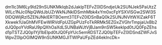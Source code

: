 dm1lc3M6Ly9ld29nSUNKMklqb2dJaklpTEFvZ0lDSndjeUk2SUNJek5PaUtzZWlLc1NJc0NpQWdJbUZrWkNJNklDSmhMbk4xYm0xcFpYSXVlSGw2SWl3S0lDQWljRzl5ZENJNklERTBOemt3TEFvZ0lDSnBaQ0k2SUNJNVltWXlZakF6TXkwek1UaGhMVFEwWlRVdFpUZGpPUzFoTkRRMk5EZGxZVGhrTmpjaUxBb2dJQ0poYVdRaU9pQXhOaXdLSUNBaWJtVjBJam9nSW5keklpd0tJQ0FpZEhsd1pTSTZJQ0p1YjI1bElpd0tJQ0FpYUc5emRDSTZJQ0lpTEFvZ0lDSndZWFJvSWpvZ0lpOGlMQW9nSUNKMGJITWlPaUFpZEd4eklncDk=
